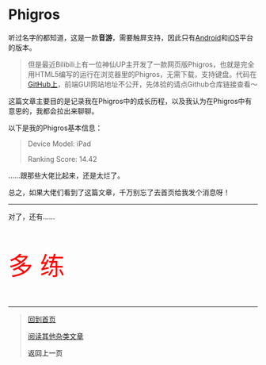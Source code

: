 # Phigros

听过名字的都知道，这是一款**音游**，需要触屏支持，因此只有[Android](https://www.taptap.com/app/165287)和[iOS](https://apps.apple.com/cn/app/id1454809109)平台的版本。

>   但是最近Bilibili上有一位神仙UP主开发了一款网页版Phigros，也就是完全用HTML5编写的运行在浏览器里的Phigros，无需下载，支持键盘。代码在[GitHub上](https://github.com/HanHan233/phigros-html5/)，前端GUI网站地址不公开，先体验的请点Github仓库链接查看～

这篇文章主要目的是记录我在Phigros中的成长历程，以及我认为在Phigros中有意思的，我都会拉出来聊聊。

以下是我的Phigros基本信息：

> Device Model: iPad
>
> Ranking Score: 14.42

……跟那些大佬比起来，还是太烂了。

总之，如果大佬们看到了这篇文章，千万别忘了去首页给我发个消息呀！

---

对了，还有……

<p style="color:red;font-size:50px">多 练</p>

---

>  [回到首页](../index.md) 
>
>  [阅读其他杂类文章](杂项.md)
>
>  <a onClick="javascript :history.back(-1);" style="cursor:pointer">返回上一页</a>